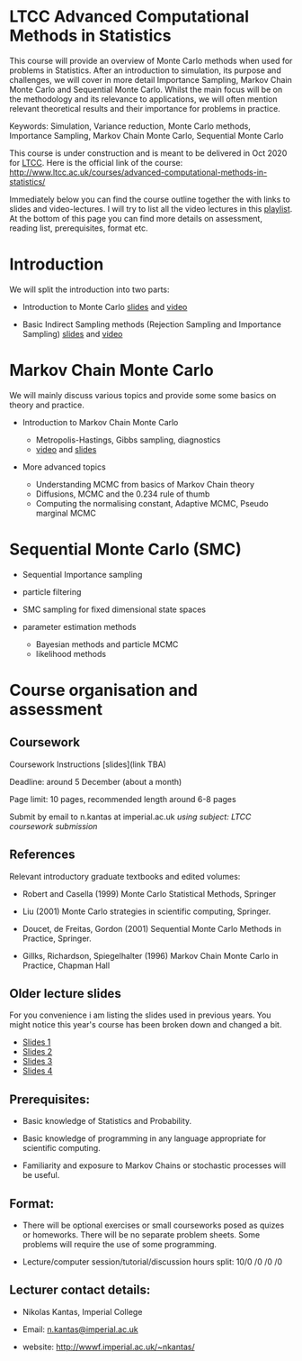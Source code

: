 # LTCC Advanced Computational Methods in Statistics
This course will provide an overview of Monte Carlo methods when used for problems in Statistics. After an introduction to simulation, its purpose and challenges, we will cover in more detail Importance Sampling, Markov Chain Monte Carlo and Sequential Monte Carlo. Whilst the main focus will be on the methodology and its relevance to applications, we will often mention relevant theoretical results and their importance for problems in practice. 

Keywords: Simulation, Variance reduction, Monte Carlo methods, Importance Sampling, Markov Chain Monte Carlo, Sequential Monte Carlo

This course is under construction and is meant to be delivered in Oct 2020 for [LTCC](http://www.ltcc.ac.uk/). Here is the official link of the course: http://www.ltcc.ac.uk/courses/advanced-computational-methods-in-statistics/

 
Immediately below you can find the course outline together the with links to slides and video-lectures. I will try to list all the video lectures in this [playlist](https://www.youtube.com/playlist?list=PLnLW5bw8rfk3Tt4K8YrH7tPyLH9XKzGo2). At the bottom of this page you can find more details on assessment, reading list, prerequisites, format etc.

# Introduction

We will split the introduction into two parts:

- Introduction to Monte Carlo  [slides](https://teams.microsoft.com/l/file/2864FD7D-545D-4448-B8E4-ECB7AA3EC2FD?tenantId=2b897507-ee8c-4575-830b-4f8267c3d307&fileType=pdf&objectUrl=https%3A%2F%2Fimperiallondon.sharepoint.com%2Fsites%2FLTCCAdvancedComputationalMethodsinStatistics-MA%2FClass%20Materials%2Fintro_mc.pdf&baseUrl=https%3A%2F%2Fimperiallondon.sharepoint.com%2Fsites%2FLTCCAdvancedComputationalMethodsinStatistics-MA&serviceName=teams&threadId=19:d39771cebf2b4f62ba91d635a23cb872@thread.tacv2&groupId=517499f9-9a41-40ed-8ea4-8d2b42d3cd4f) and [video](https://www.youtube.com/watch?v=uqDItPClDiM)

- Basic Indirect Sampling methods (Rejection Sampling and Importance Sampling)  [slides](https://teams.microsoft.com/l/file/28E1C4B3-9220-44E4-B09E-42A8DDD37AD6?tenantId=2b897507-ee8c-4575-830b-4f8267c3d307&fileType=pdf&objectUrl=https%3A%2F%2Fimperiallondon.sharepoint.com%2Fsites%2FLTCCAdvancedComputationalMethodsinStatistics-MA%2FClass%20Materials%2Fintro_mc2.pdf&baseUrl=https%3A%2F%2Fimperiallondon.sharepoint.com%2Fsites%2FLTCCAdvancedComputationalMethodsinStatistics-MA&serviceName=teams&threadId=19:d39771cebf2b4f62ba91d635a23cb872@thread.tacv2&groupId=517499f9-9a41-40ed-8ea4-8d2b42d3cd4f) and [video](https://www.youtube.com/watch?v=m5Nt3GQFj3Y)

# Markov Chain Monte Carlo

We will mainly discuss various topics and provide some some basics on theory and practice.

- Introduction to Markov Chain Monte Carlo 

  - Metropolis-Hastings, Gibbs sampling, diagnostics 
  - [video](https://youtu.be/gCbzRfAA70g) and [slides](https://teams.microsoft.com/l/file/7C156E6C-2822-414F-93C4-1DB709C66750?tenantId=2b897507-ee8c-4575-830b-4f8267c3d307&fileType=pdf&objectUrl=https%3A%2F%2Fimperiallondon.sharepoint.com%2Fsites%2FLTCCAdvancedComputationalMethodsinStatistics-MA%2FClass%20Materials%2Fmcmc_intro.pdf&baseUrl=https%3A%2F%2Fimperiallondon.sharepoint.com%2Fsites%2FLTCCAdvancedComputationalMethodsinStatistics-MA&serviceName=teams&threadId=19:d39771cebf2b4f62ba91d635a23cb872@thread.tacv2&groupId=517499f9-9a41-40ed-8ea4-8d2b42d3cd4f) 
  
- More advanced topics
  - Understanding MCMC from basics of Markov Chain theory
  - Diffusions, MCMC and the 0.234 rule of thumb
  - Computing the normalising constant, Adaptive MCMC, Pseudo marginal MCMC

# Sequential Monte Carlo (SMC)
  
  - Sequential Importance sampling
  
  - particle filtering 
  
  - SMC sampling for fixed dimensional state spaces
  
  - parameter estimation methods
      - Bayesian methods and particle MCMC
      - likelihood methods
  
# Course organisation and assessment

## Coursework

Coursework Instructions [slides](link TBA)

Deadline: around 5 December (about a month)

Page limit: 10 pages, recommended length around 6-8 pages

Submit by email to n.kantas at imperial.ac.uk _*using subject: LTCC coursework submission*_
  
## References   
  
Relevant introductory graduate textbooks and edited volumes:

  - Robert and Casella (1999) Monte Carlo Statistical Methods, Springer 
  
  - Liu (2001) Monte Carlo strategies in scientific computing, Springer.
  
  - Doucet, de Freitas, Gordon (2001) Sequential Monte Carlo Methods in Practice, Springer.
  
  - Gillks, Richardson, Spiegelhalter (1996) Markov Chain Monte Carlo in Practice, Chapman Hall

## Older lecture slides

For you convenience i am listing the slides used in previous years. You might notice this year's course has been broken down and changed a bit.

 - [Slides 1](http://wwwf.imperial.ac.uk/~nkantas/slides1.pdf)
 - [Slides 2](http://wwwf.imperial.ac.uk/~nkantas/slides2.pdf)
 - [Slides 3](http://wwwf.imperial.ac.uk/~nkantas/slides3.pdf)
 - [Slides 4](http://wwwf.imperial.ac.uk/~nkantas/slides4.pdf)

## Prerequisites: 

 - Basic knowledge of Statistics and Probability. 
  
 - Basic knowledge of programming in any language appropriate for scientific computing.
  
 - Familiarity and exposure to Markov Chains or stochastic processes will be useful.

## Format:

- There will be optional exercises or small courseworks posed as quizes or homeworks. There will be no separate problem sheets. Some problems will require the use of some programming.

- Lecture/computer session/tutorial/discussion hours split: 10/0 /0 /0 /0

## Lecturer contact details:

  * Nikolas Kantas, Imperial College
 
  * Email: n.kantas@imperial.ac.uk

  * website: http://wwwf.imperial.ac.uk/~nkantas/

